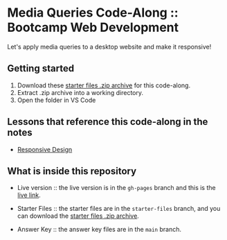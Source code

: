 # Media Queries Code-Along :: Bootcamp Web Development
Let's apply media queries to a desktop website and make it responsive!

## Getting started
1. Download these [starter files .zip archive](https://github.com/HackerYou/codealong-boot-webdev-mediaQueries/archive/refs/heads/starter-files.zip) for this code-along.
2. Extract .zip archive into a working directory.
3. Open the folder in VS Code

## Lessons that reference this code-along in the notes

- [Responsive Design](https://github.com/HackerYou/bootcamp-notes/blob/main/css/responsive-design.md#code-along)

## What is inside this repository

- Live version :: the live version is in the `gh-pages` branch and this is the [live link](https://hackeryou.github.io/codealong-boot-webdev-mediaQueries/).

- Starter Files :: the starter files are in the `starter-files` branch, and you can download the [starter files .zip archive](https://github.com/HackerYou/codealong-boot-webdev-mediaQueries/archive/refs/heads/starter-files.zip).

- Answer Key :: the answer key files are in the `main` branch.

